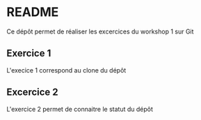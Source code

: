 # README

Ce dépôt permet de réaliser les excercices du workshop 1 sur Git


## Exercice 1

L'execice 1 correspond au clone du dépôt

## Excercice 2

L'exercice 2 permet de connaitre le statut du dépôt

